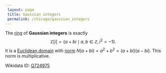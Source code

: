 ```yaml
---
 layout: page
 title: Gaussian integers
 permalink: /chicago/gaussian_integers
---
```

The [ring](https://mathgloss.github.io/MathGloss/chicago/ring) of **Gaussian integers** is exactly $$\mathbb Z[i] = \{a+bi\mid a,b\in\mathbb Z, i^2=-1\}.$$
It is a [Euclidean domain](https://mathgloss.github.io/MathGloss/chicago/Euclidean_domain) with [norm](https://mathgloss.github.io/MathGloss/chicago/ring_norm) $N(a+bi) = a^2+b^2 = (a+bi)(a-bi)$. This norm is multiplicative.
 
Wikidata ID: [Q724975](https://www.wikidata.org/wiki/Q724975)
